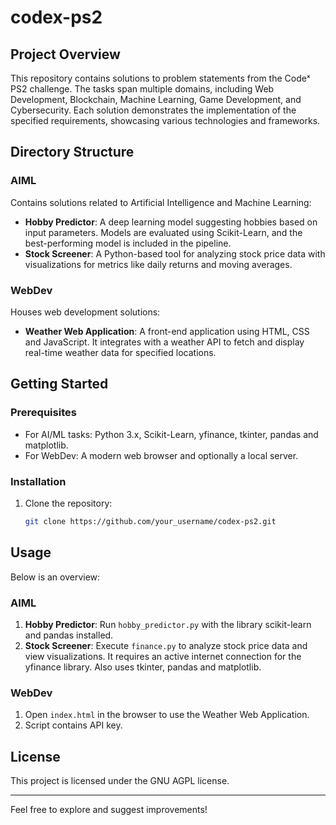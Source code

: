 # codex-ps2

## Project Overview
This repository contains solutions to problem statements from the Codeˣ PS2 challenge. The tasks span multiple domains, including Web Development, Blockchain, Machine Learning, Game Development, and Cybersecurity. Each solution demonstrates the implementation of the specified requirements, showcasing various technologies and frameworks.

## Directory Structure

### AIML
Contains solutions related to Artificial Intelligence and Machine Learning:
- **Hobby Predictor**: A deep learning model suggesting hobbies based on input parameters. Models are evaluated using Scikit-Learn, and the best-performing model is included in the pipeline.
- **Stock Screener**: A Python-based tool for analyzing stock price data with visualizations for metrics like daily returns and moving averages.

### WebDev
Houses web development solutions:
- **Weather Web Application**: A front-end application using HTML, CSS and JavaScript. It integrates with a weather API to fetch and display real-time weather data for specified locations.

## Getting Started

### Prerequisites
- For AI/ML tasks: Python 3.x, Scikit-Learn, yfinance, tkinter, pandas and matplotlib.
- For WebDev: A modern web browser and optionally a local server.



### Installation
1. Clone the repository:
   ```bash
   git clone https://github.com/your_username/codex-ps2.git
   ```


## Usage
Below is an overview:

### AIML
1. **Hobby Predictor**: Run `hobby_predictor.py` with the library scikit-learn and pandas installed.
2. **Stock Screener**: Execute `finance.py` to analyze stock price data and view visualizations. It requires an active internet connection for the yfinance library. Also uses tkinter, pandas and matplotlib.

### WebDev
1. Open `index.html` in the browser to use the Weather Web Application.
2. Script contains API key.


## License
This project is licensed under the GNU AGPL license.


---
Feel free to explore and suggest improvements!
